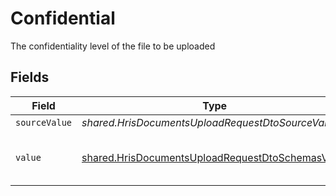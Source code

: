 # Confidential

The confidentiality level of the file to be uploaded


## Fields

| Field                                                                                                                       | Type                                                                                                                        | Required                                                                                                                    | Description                                                                                                                 | Example                                                                                                                     |
| --------------------------------------------------------------------------------------------------------------------------- | --------------------------------------------------------------------------------------------------------------------------- | --------------------------------------------------------------------------------------------------------------------------- | --------------------------------------------------------------------------------------------------------------------------- | --------------------------------------------------------------------------------------------------------------------------- |
| `sourceValue`                                                                                                               | *shared.HrisDocumentsUploadRequestDtoSourceValue*                                                                           | :heavy_minus_sign:                                                                                                          | N/A                                                                                                                         | public                                                                                                                      |
| `value`                                                                                                                     | [shared.HrisDocumentsUploadRequestDtoSchemasValue](../../../sdk/models/shared/hrisdocumentsuploadrequestdtoschemasvalue.md) | :heavy_minus_sign:                                                                                                          | Whether the file is confidential or not                                                                                     | true                                                                                                                        |